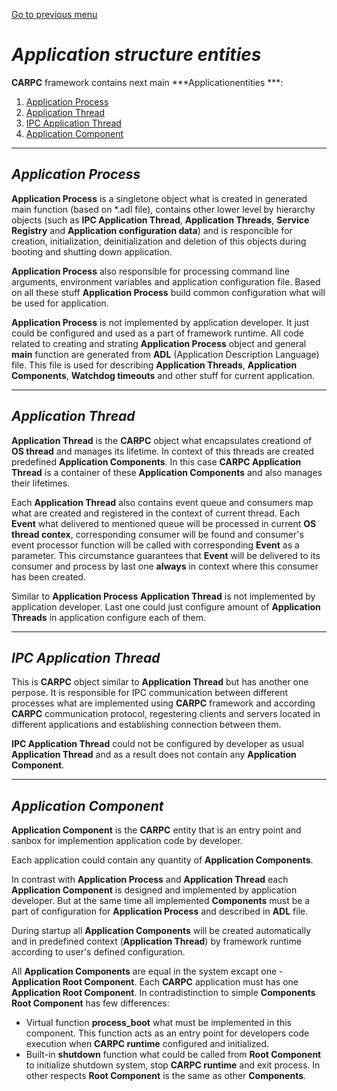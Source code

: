 [Go to previous menu](./carpc_entities_description.md#carpc-entities-description)

# ***Application structure entities***

**CARPC** framework contains next main ***Applicationentities ***:
   1. [Application Process](#application-process)
   2. [Application Thread](#application-thread)
   3. [IPC Application Thread](#ipc-application-thread)
   4. [Application Component](#application-component)

----

## ***Application Process***

**Application Process** is a singletone object what is created in generated main function (based on *.adl file), contains other lower level by hierarchy objects (such as **IPC Application Thread**, **Application Threads**, **Service Registry** and **Application configuration data**) and is responcible for creation, initialization, deinitialization and deletion of this objects during booting and shutting down application.

**Application Process** also responsible for processing command line arguments, environment variables and application configuration file. Based on all these stuff **Application Process** build common configuration what will be used for application.

**Application Process** is not implemented by application developer. It just could be configured and used as a part of framework runtime. All code related to creating and strating **Application Process** object and general **main** function are generated from **ADL** (Application Description Language) file. This file is used for describing **Application Threads**, **Application Components**, **Watchdog timeouts** and other stuff for current application.

----

## ***Application Thread***

**Application Thread** is the **CARPC** object what encapsulates creationd of **OS thread** and manages its lifetime. In context of this threads are created predefined **Application Components**. In this case **CARPC Application Thread** is a container of these **Application Components** and also manages their lifetimes.

Each **Application Thread** also contains event queue and consumers map what are created and registered in the context of current thread. Each **Event** what delivered to mentioned queue will be processed in current **OS thread contex**, corresponding consumer will be found and consumer's event processor function will be called with corresponding **Event** as a parameter. This circumstance guarantees that **Event** will be delivered to its consumer and process by last one **always** in context where this consumer has been created.

Similar to **Application Process** **Application Thread** is not implemented by application developer. Last one could just configure amount of **Application Threads** in application configure each of them.

----

## ***IPC Application Thread***

This is **CARPC** object similar to **Application Thread** but has another one perpose. It is responsible for IPC communication between different processes what are implemented using **CARPC** framework and according **CARPC** communication protocol, regestering clients and servers located in different applications and establishing connection between them.

**IPC Application Thread** could not be configured by developer as usual **Application Thread** and as a result does not contain any **Application Component**.

----

## ***Application Component***

**Application Component** is the **CARPC** entity that is an entry point and sanbox for implemention application code by developer.

Each application could contain any quantity of **Application Components**.

In contrast with **Application Process** and **Application Thread** each **Application Component** is designed and implemented by application developer. But at the same time all implemented **Components** must be a part of configuration for **Application Process** and described in **ADL** file.

During startup all **Application Components** will be created automatically and in predefined context (**Application Thread**) by framework runtime according to user's defined configuration.

All **Application Components** are equal in the system excapt one - **Application Root Component**.
Each **CARPC** application must has one **Application Root Component**. In contradistinction to simple **Components** **Root Component** has few differences:
   - Virtual function **process_boot** what must be implemented in this component. This function acts as an entry point for developers code execution when **CARPC runtime** configured and initialized.
   - Built-in **shutdown** function what could be called from **Root Component** to initialize shutdown system, stop **CARPC runtime** and exit process.
In other respects **Root Component** is the same as other **Components**.
